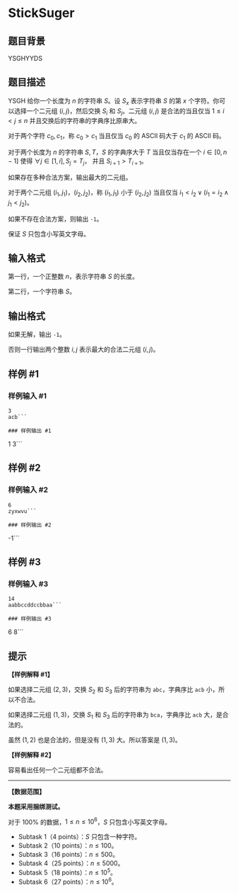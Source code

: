 # StickSuger

## 题目背景

YSGHYYDS

## 题目描述

YSGH 给你一个长度为 $n$ 的字符串 $S$。设 $S_x$ 表示字符串 $S$ 的第 $x$ 个字符。你可以选择一个二元组 $(i,j)$，然后交换 $S_i$ 和 $S_j$。二元组 $(i,j)$ 是合法的当且仅当 $1\leq i<j\leq n$ 并且交换后的字符串的字典序比原串大。

对于两个字符 $c_0,c_1$，称 $c_0>c_1$ 当且仅当 $c_0$ 的 ASCII 码大于 $c_1$ 的 ASCII 码。

对于两个长度为 $n$ 的字符串 $S,T$，$S$ 的字典序大于 $T$ 当且仅当存在一个 $i\in [0,n-1]$ 使得 $\forall j\in[1,i],S_j=T_j$， 并且 $S_{i+1}>T_{i+1}$。

如果存在多种合法方案，输出最大的二元组。

对于两个二元组 $(i_1,j_1)$，$(i_2,j_2)$，称  $(i_1,j_1)$ 小于 $(i_2,j_2)$ 当且仅当 $i_1<i_2\lor(i_1=i_2\land j_1<j_2)$。

如果不存在合法方案，则输出 `-1`。 

保证 $S$ 只包含小写英文字母。

## 输入格式

第一行，一个正整数 $n$，表示字符串 $S$ 的长度。

第二行，一个字符串 $S$。

## 输出格式

如果无解，输出 `-1`。

否则一行输出两个整数 $i,j$ 表示最大的合法二元组 $(i,j)$。

## 样例 #1

### 样例输入 #1
```
3
acb```

### 样例输出 #1

```
1 3```

## 样例 #2

### 样例输入 #2
```
6
zyxwvu```

### 样例输出 #2

```
-1```

## 样例 #3

### 样例输入 #3
```
14
aabbccddccbbaa```

### 样例输出 #3

```
6 8```

## 提示

**【样例解释 #1】**

如果选择二元组 $(2,3)$，交换 $S_2$ 和 $S_3$ 后的字符串为 `abc`，字典序比 `acb` 小，所以不合法。

如果选择二元组 $(1,3)$，交换 $S_1$ 和 $S_3$ 后的字符串为 `bca`，字典序比 `acb` 大，是合法的。

虽然 $(1,2)$ 也是合法的，但是没有 $(1,3)$ 大。所以答案是 $(1,3)$。 

**【样例解释 #2】**

容易看出任何一个二元组都不合法。

---

**【数据范围】**

**本题采用捆绑测试。**

对于 $100\%$ 的数据，$1\leq n\leq 10^6$，$S$ 只包含小写英文字母。

- Subtask 1（4 points）：$S$ 只包含一种字符。
- Subtask 2（10 points）：$n\leq 100$。
- Subtask 3（16 points）：$n\leq 500$。
- Subtask 4（25 points）：$n\leq 5000$。
- Subtask 5（18 points）：$n\leq 10^5$。
- Subtask 6（27 points）：$n\leq 10^6$。

